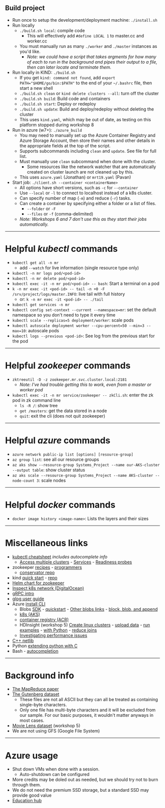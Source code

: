 ## Build project  
- Run once to setup the development/deployment machine: `./install.sh`  
- Run locally
  - `./build.sh local`: compile code  
    - This will effectively add `#define LOCAL 1` to master.cc and worker.cc  
  - You must manually run as many `./worker` and `./master` instances as you'd like.  
    - *Note: we could have a script that takes argments for how many of each to run in the background and pipes their output to a file, then can later locate and terminate them.*  
- Run locally in KIND: `./build.sh`  
  - If you get `kind: command not found`, add `export PATH="$HOME/go/bin:$PATH"` to the end of your `~/.bashrc` file, then start a new shell  
  - `./build.sh clean` or `kind delete clusters --all`: turn off the cluster  
  - `./build.sh build`: Build code and containers  
  - `./build.sh start`: Deploy or redeploy  
  - `./build.sh update`: Build and deploy/redeploy without deleting the cluster  
  - This uses `kind.yaml`, which may be out of date, as testing on this platform stopped during workshop 8  
- Run in azure (w7+): `./azure_build`  
  - You may need to manually set up the Azure Container Registry and Azure Storage Account, then store their names and other details in the appropriate fields at the top of the script.  
  - Supports subcommands including `clean` and `update`. See file for full list.  
  - Must manually use `clean` subcommand when done with the cluster.  
    - Some resources like the network watcher that are automatically created on cluster launch are not cleaned up by this.  
  - This uses `azure.yaml` (Jonathan) or `mrt19.yaml` (Pavan)  
- Start job: `./client.sh --container <containerName>`  
  - All options have short versions, such as `-c` for `--container`  
  - Use `--local` or `-l` to connect to localhost instead of a k8s cluster.  
  - Can specify number of map (`-m`) and reduce (`-r`) tasks.  
  - Can create a container by specifying either a folder or a list of files.  
    - `--folder` or `-F`  
    - `--files` or `-f` (comma-delimited)  
  - *Note: Workshops 6 and 7 don't use this as they start their jobs automatically.*

---
# Helpful *kubectl* commands  
- `kubectl get all -n mr`  
  - add `--watch` for live information (single resource type only)  
- `kubectl -n mr logs pod/<pod-id>`  
- `kubectl -n mr delete pod/<pod-id>`  
- `kubectl exec -it -n mr pod/<pod-id> -- bash`: Start a terminal on a pod  
- `k -n mr exec -it <pod-id> -- tail -n +0 -F /srv/project/logs/master.INFO`: live tail with full history  
  - or: `k -n mr exec -it <pod-id> -- ./tail`  
- `kubectl get services -n mr`  
- `kubectl config set-context --current --namespace=mr`: set the default namespace so you don't need to type it every time  
- `kubectl scale --replicas=5 deployment/worker`: scale pods  
- `kubectl autoscale deployment worker --cpu-percent=50 --min=3 --max=10`: autoscale pods  
- `kubectl logs --previous <pod-id>`: See log from the previous start for the pod  

---
# Helpful *zookeeper* commands  
- `zktreeutil -D -z zookeeper.mr.svc.cluster.local:2181`  
  - *Note: I've had trouble getting this to work, even from a master or worker pod*  
- `kubectl exec -it -n mr service/zookeeper -- zkCli.sh`: enter the zk pod in zk command line  
  - `ls -R /`: show tree  
  - `get /masters`: get the data stored in a node  
  - `quit`: exit the cli (does not quit zookeeper)  

---
# Helpful *azure* commands  
- `azure network public-ip list [options] [resource-group]`  
- `az group list`: see all our resource groups  
- `az aks show --resource-group Systems_Project --name our-AKS-cluster --output table`: show cluster status  
- `az aks scale --resource-group Systems_Project --name AKS-cluster --node-count 3`: scale nodes  

---
# Helpful *docker* commands  
- `docker image history <image-name>`: Lists the layers and their sizes  

---
# Miscellaneous links  
- [kubectl cheatsheet](https://kubernetes.io/docs/reference/kubectl/cheatsheet/) *includes autocomplete info*  
  - [Access multiple clusters](https://kubernetes.io/docs/tasks/access-application-cluster/configure-access-multiple-clusters/) - [Services](https://kubernetes.io/docs/concepts/services-networking/service/#type-nodeport) - [Readiness probes](https://loft.sh/blog/kubernetes-readiness-probes-examples-and-common-pitfalls/)  
- zookeeper [recipes](https://zookeeper.apache.org/doc/current/recipes.html) - [programmers](https://zookeeper.apache.org/doc/r3.3.3/zookeeperProgrammers.html)  
  - [conservator repo](https://github.gatech.edu/cs8803-SIC/conservator)  
- kind [quick start](https://kind.sigs.k8s.io/docs/user/quick-start/) - [repo](https://github.com/kubernetes-sigs/kind)  
- [Helm chart for zookeeper](https://github.com/bitnami/charts/tree/master/bitnami/zookeeper)  
- [Inspect k8s network (DigitalOcean)](https://www.digitalocean.com/community/tutorials/how-to-inspect-kubernetes-networking)  
- [gRPC intro](https://grpc.io/docs/what-is-grpc/introduction/)  
- [glog user guide](https://github.com/google/glog#user-guide)  
- Azure [install CLI](https://docs.microsoft.com/en-us/cli/azure/install-azure-cli)  
  - Blobs [SDK](https://docs.microsoft.com/en-us/dotnet/api/azure.storage.blobs.specialized.blockblobclient?view=azure-dotnet) - [quickstart](https://docs.microsoft.com/en-us/azure/storage/blobs/quickstart-blobs-c-plus-plus?tabs=environment-variable-windows) - [Other blobs links](https://piazza.com/class/ky5w36ny9jq5yb?cid=185) - [block, blob, and append](https://docs.microsoft.com/en-us/rest/api/storageservices/understanding-block-blobs--append-blobs--and-page-blobs)  
  - [k8s (AKS)](https://docs.microsoft.com/en-us/azure/aks/kubernetes-walkthrough)  
  - [container registry (ACR)](https://docs.microsoft.com/en-us/azure/container-registry/container-registry-get-started-docker-cli?tabs=azure-cli)  
  - HDInsight (workshop 5) [Create linux clusters](https://docs.microsoft.com/en-us/azure/hdinsight/hdinsight-hadoop-create-linux-clusters-portal) - [upload data](https://azure.microsoft.com/en-us/documentation/articles/hdinsight-upload-data/) - [run examples](https://docs.microsoft.com/en-us/azure/hdinsight/hadoop/apache-hadoop-run-samples-linux) - [with Python](https://www.michael-noll.com/tutorials/writing-an-hadoop-mapreduce-program-in-python/) - [reduce joins](http://codingjunkie.net/mapreduce-reduce-joins/)  
  - [Investigating performance issues](https://github.com/Azure/AKS/issues/1373)  
- [C++ netlib](https://cpp-netlib.org/)  
- Python [extending python with C](https://docs.python.org/2/extending/extending.html#calling-python-functions-from-c)  
- Bash - [autocompletion](https://askubuntu.com/questions/68175/how-to-create-script-with-auto-complete)  

---
# Background info  
- [The MapReduce paper](https://static.googleusercontent.com/media/research.google.com/en//archive/mapreduce-osdi04.pdf)  
- [The Gutenberg dataset](https://drive.google.com/file/d/1mBC8r-tY9NJFs6cUN_k03LjwrU86Z7S8/view)  
  - These files are not all ASCII but they can all be treated as containing single-byte characters.
  - Only one file has multi-byte characters and it will be excluded from our sample. For our basic purposes, it wouldn't matter anyways in most cases.  
- [Movie Lens dataset](http://grouplens.org/datasets/movielens/) (workshop 5)  
- We are not using GFS (Google File System)  

---
# Azure usage
- Shut down VMs when done with a session.  
  - Auto-shutdown can be configured  
- More credits may be doled out as needed, but we should try not to burn through them.  
- We do not need the premium SSD storage, but a standard SSD may provide good value  
- [Education hub](https://portal.azure.com/#blade/Microsoft_Azure_Education/EducationMenuBlade/overview)  
